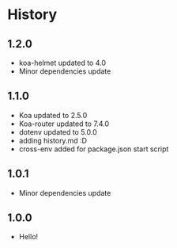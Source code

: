 # History

## 1.2.0

- koa-helmet updated to 4.0
- Minor dependencies update

## 1.1.0

- Koa updated to 2.5.0
- Koa-router updated to 7.4.0
- dotenv updated to 5.0.0
- adding history.md :D
- cross-env added for package.json start script

## 1.0.1

- Minor dependencies update

## 1.0.0

- Hello!
